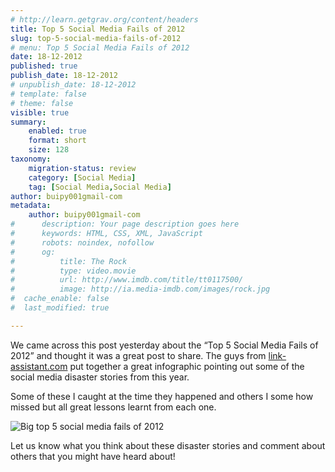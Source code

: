 ```yaml
---
# http://learn.getgrav.org/content/headers
title: Top 5 Social Media Fails of 2012
slug: top-5-social-media-fails-of-2012
# menu: Top 5 Social Media Fails of 2012
date: 18-12-2012
published: true
publish_date: 18-12-2012
# unpublish_date: 18-12-2012
# template: false
# theme: false
visible: true
summary:
    enabled: true
    format: short
    size: 128
taxonomy:
    migration-status: review
    category: [Social Media]
    tag: [Social Media,Social Media]
author: buipy001gmail-com
metadata:
    author: buipy001gmail-com
#      description: Your page description goes here
#      keywords: HTML, CSS, XML, JavaScript
#      robots: noindex, nofollow
#      og:
#          title: The Rock
#          type: video.movie
#          url: http://www.imdb.com/title/tt0117500/
#          image: http://ia.media-imdb.com/images/rock.jpg
#  cache_enable: false
#  last_modified: true

---
```


We came across this post yesterday about the “Top 5 Social Media Fails of 2012” and thought it was a great post to share. The guys from [link-assistant.com](http://www.link-assistant.com/blog/top-5-social-media-successes-of-2012/) put together a great infographic pointing out some of the social media disaster stories from this year.

Some of these I caught at the time they happened and others I some how missed but all great lessons learnt from each one.

![Big top 5 social media fails of 2012](wp-content/uploads/2012/12/social-media-fails-big.jpg)

Let us know what you think about these disaster stories and comment about others that you might have heard about!